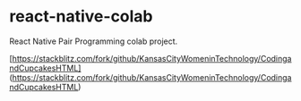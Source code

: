 # react-native-colab
React Native Pair Programming colab project. 

[https://stackblitz.com/fork/github/KansasCityWomeninTechnology/CodingandCupcakesHTML]
(https://stackblitz.com/fork/github/KansasCityWomeninTechnology/CodingandCupcakesHTML)


